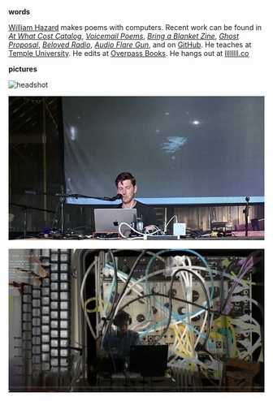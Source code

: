 **words**

[William Hazard](../) makes poems with computers. Recent work can be found in [_At What Cost Catalog_](https://catalogs.atwhatcost.me/), [_Voicemail Poems_](https://voicemailpoems.org/), [_Bring a Blanket Zine_](https://www.instagram.com/bringablanketreadingseries/), [_Ghost Proposal_](https://ghostproposal.com/), [_Beloved Radio_](https://beloved.wtf/), [_Audio Flare Gun_](https://audioflaregun.com/), and on [GitHub](https://github.com/williamthazard/). He teaches at [Temple University](https://liberalarts.temple.edu/academics/departments-and-programs/intellectual-heritage). He edits at [Overpass Books](https://overpassbooks.bigcartel.com/). He hangs out at [llllllll.co](https://llllllll.co)

**pictures**

![headshot](pics/headshot.png)

![events](pics/events.jpeg)

![header](pics/header.jpeg)
